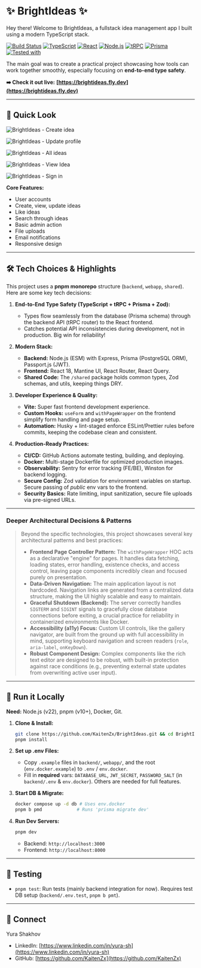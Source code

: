 # ✨ BrightIdeas ✨

Hey there! Welcome to BrightIdeas, a fullstack idea management app I built using a modern TypeScript stack.

[![Build Status](https://img.shields.io/github/actions/workflow/status/KaitenZx/BrightIdeas/fly-deploy.yml?branch=master&style=flat-square)](https://github.com/KaitenZx/BrightIdeas/actions/workflows/fly-deploy.yml) [![TypeScript](https://img.shields.io/badge/TypeScript-Strict-blue?style=flat-square)](https://www.typescriptlang.org/) [![React](https://img.shields.io/badge/React-18-blue?style=flat-square)](https://reactjs.org/) [![Node.js](https://img.shields.io/badge/Node.js-22-green?style=flat-square)](https://nodejs.org/) [![tRPC](https://img.shields.io/badge/tRPC-10-orange?style=flat-square)](https://trpc.io/) [![Prisma](https://img.shields.io/badge/Prisma-6-purple?style=flat-square)](https://www.prisma.io/) [![Tested with](https://img.shields.io/badge/tested_with-Vitest-6D932B?style=flat-square)](https://vitest.dev/)

The main goal was to create a practical project showcasing how tools can work together smoothly, especially focusing on **end-to-end type safety**.

**➡️ Check it out live:** **[https://brightideas.fly.dev](https://brightideas.fly.dev)**

---

## 📸 Quick Look


![BrightIdeas - Create idea](https://github.com/user-attachments/assets/33e8f65f-11a8-40a0-adc3-401a1d8211d3)

![BrightIdeas - Update profile](https://github.com/user-attachments/assets/3bd43e66-dbd6-44db-be13-3cd27d203868)

![BrightIdeas - All ideas](https://github.com/user-attachments/assets/f97b3c4e-eac5-4384-8598-c187393e8986)

![BrightIdeas - View Idea](https://github.com/user-attachments/assets/d24bff6e-8ed9-475d-bba3-fcc495b38290)

![BrightIdeas - Sign in](https://github.com/user-attachments/assets/3eaa7564-807c-47db-a18b-14ead8e558e1)

**Core Features:**

- User accounts
- Create, view, update ideas
- Like ideas
- Search through ideas
- Basic admin action
- File uploads
- Email notifications
- Responsive design

---

## 🛠️ Tech Choices & Highlights

This project uses a **pnpm monorepo** structure (`backend`, `webapp`, `shared`). Here are some key tech decisions:

1.  **End-to-End Type Safety (TypeScript + tRPC + Prisma + Zod):**

    - Types flow seamlessly from the database (Prisma schema) through the backend API (tRPC router) to the React frontend.
    - Catches potential API inconsistencies during development, not in production. Big win for reliability!

2.  **Modern Stack:**

    - **Backend:** Node.js (ESM) with Express, Prisma (PostgreSQL ORM), Passport.js (JWT).
    - **Frontend:** React 18, Mantine UI, React Router, React Query.
    - **Shared Code:** The `/shared` package holds common types, Zod schemas, and utils, keeping things DRY.

3.  **Developer Experience & Quality:**

    - **Vite:** Super fast frontend development experience.
    - **Custom Hooks:** `useForm` and `withPageWrapper` on the frontend simplify form handling and page setup.
    - **Automation:** Husky + lint-staged enforce ESLint/Prettier rules before commits, keeping the codebase clean and consistent.

4.  **Production-Ready Practices:**
    - **CI/CD:** GitHub Actions automate testing, building, and deploying.
    - **Docker:** Multi-stage Dockerfile for optimized production images.
    - **Observability:** Sentry for error tracking (FE/BE), Winston for backend logging.
    - **Secure Config:** Zod validation for environment variables on startup. Secure passing of _public_ env vars to the frontend.
    - **Security Basics:** Rate limiting, input sanitization, secure file uploads via pre-signed URLs.

---

### Deeper Architectural Decisions & Patterns

> Beyond the specific technologies, this project showcases several key architectural patterns and best practices:
>
> - **Frontend Page Controller Pattern:** The `withPageWrapper` HOC acts as a declarative "engine" for pages. It handles data fetching, loading states, error handling, existence checks, and access control, leaving page components incredibly clean and focused purely on presentation.
> - **Data-Driven Navigation:** The main application layout is not hardcoded. Navigation links are generated from a centralized data structure, making the UI highly scalable and easy to maintain.
> - **Graceful Shutdown (Backend):** The server correctly handles `SIGTERM` and `SIGINT` signals to gracefully close database connections before exiting, a crucial practice for reliability in containerized environments like Docker.
> - **Accessibility (a11y) Focus:** Custom UI controls, like the gallery navigator, are built from the ground up with full accessibility in mind, supporting keyboard navigation and screen readers (`role`, `aria-label`, `onKeyDown`).
> - **Robust Component Design:** Complex components like the rich text editor are designed to be robust, with built-in protection against race conditions (e.g., preventing external state updates from overwriting active user input).

---

## 🚀 Run it Locally

**Need:** Node.js (v22), pnpm (v10+), Docker, Git.

1.  **Clone & Install:**
    ```bash
    git clone https://github.com/KaitenZx/BrightIdeas.git && cd BrightIdeas
    pnpm install
    ```
2.  **Set up .env Files:**
    - Copy `.example` files in `backend/`, `webapp/`, and the root (`env.docker.example`) to `.env` / `env.docker`.
    - Fill in **required** vars: `DATABASE_URL`, `JWT_SECRET`, `PASSWORD_SALT` (in `backend/.env` & `env.docker`). Others are needed for full features.
3.  **Start DB & Migrate:**

    ```bash
    docker compose up -d db # Uses env.docker
    pnpm b pmd             # Runs 'prisma migrate dev'
    ```

4.  **Run Dev Servers:**
    ```bash
    pnpm dev
    ```
    - Backend: `http://localhost:3000`
    - Frontend: `http://localhost:8000`

---

## 🧪 Testing

- `pnpm test`: Run tests (mainly backend integration for now). Requires test DB setup (`backend/.env.test`, `pnpm b pmt`).

---

## 👋 Connect

Yura Shakhov

- LinkedIn: [https://www.linkedin.com/in/yura-sh](https://www.linkedin.com/in/yura-sh)
- GitHub: [https://github.com/KaitenZx](https://github.com/KaitenZx)
